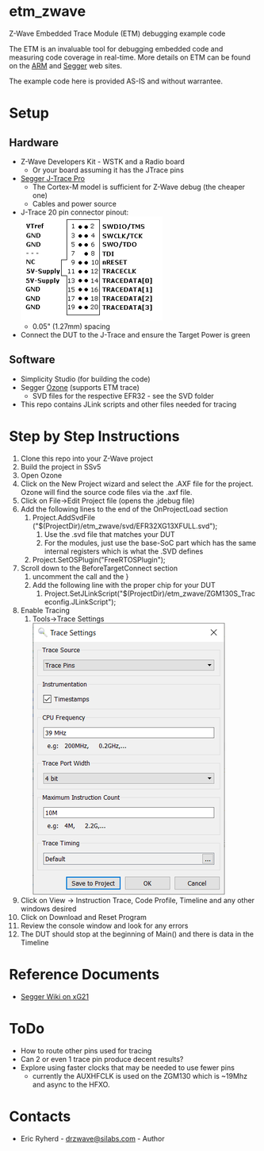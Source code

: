# etm\_zwave
Z-Wave Embedded Trace Module (ETM) debugging example code

The ETM is an invaluable tool for debugging embedded code and measuring code coverage in real-time.
More details on ETM can be found on the [ARM](https://developer.arm.com/documentation/ddi0337/h/embedded-trace-macrocell/about-the-etm) and [Segger](https://www.segger.com/) web sites.

The example code here is provided AS-IS and without warrantee.

# Setup

## Hardware

- Z-Wave Developers Kit - WSTK and a Radio board
    - Or your board assuming it has the JTrace pins
- [Segger J-Trace Pro](https://www.segger.com/products/debug-probes/j-trace/)
    - The Cortex-M model is sufficient for Z-Wave debug (the cheaper one)
    - Cables and power source
- J-Trace 20 pin connector pinout: ![J-Trace Pinout](./pics/jtrace-pinout.png)
    - 0.05" (1.27mm) spacing
- Connect the DUT to the J-Trace and ensure the Target Power is green

## Software

- Simplicity Studio (for building the code)
- Segger [Ozone](https://www.segger.com/products/development-tools/ozone-j-link-debugger/]Debugger) (supports ETM trace)
    - SVD files for the respective EFR32 - see the SVD folder
- This repo contains JLink scripts and other files needed for tracing

# Step by Step Instructions

1. Clone this repo into your Z-Wave project
2. Build the project in SSv5
3. Open Ozone
4. Click on the New Project wizard and select the .AXF file for the project. Ozone will find the source code files via the .axf file.
5. Click on File-\>Edit Project file (opens the .jdebug file)
6. Add the following lines to the end of the OnProjectLoad section
    1. Project.AddSvdFile ("$(ProjectDir)/etm\_zwave/svd/EFR32XG13XFULL.svd"); 
        1. Use the .svd file that matches your DUT
        2. For the modules, just use the base-SoC part which has the same internal registers which is what the .SVD defines
    2. Project.SetOSPlugin("FreeRTOSPlugin"); 
7. Scroll down to the BeforeTargetConnect section
    1. uncomment the call and the }
    2. Add the following line with the proper chip for your DUT
        1. Project.SetJLinkScript("$(ProjectDir)/etm_zwave/ZGM130S_Traceconfig.JLinkScript"); 
8. Enable Tracing
    1. Tools-\>Trace Settings ![Trace Settings](./pics/TraceSettings.png)
9. Click on View -\> Instruction Trace, Code Profile, Timeline and any other windows desired
10. Click on Download and Reset Program  
11. Review the console window and look for any errors
12. The DUT should stop at the beginning of Main() and there is data in the Timeline

# Reference Documents

- [Segger Wiki on xG21](https://wiki.segger.com/Silicon_Labs_EFR32xG21)

# ToDo

- How to route other pins used for tracing
- Can 2 or even 1 trace pin produce decent results?
- Explore using faster clocks that may be needed to use fewer pins
    - currently the AUXHFCLK is used on the ZGM130 which is ~19Mhz and async to the HFXO.

# Contacts
- Eric Ryherd - drzwave@silabs.com - Author

